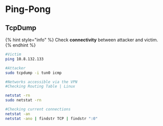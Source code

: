 # Ping-Pong

## TcpDump

{% hint style="info" %}
Check **connectivity** between attacker and victim.
{% endhint %}

```bash
#Victim
ping 10.8.132.133
```

```bash
#Attacker
sudo tcpdump -i tun0 icmp
```

```bash
#Networks accessible via the VPN
#Checking Routing Table | Linux

netstat -rn
sudo netstat -rn

#Checking current connections
netstat -an
netstat -ano | findstr TCP | findstr ":0"
```
